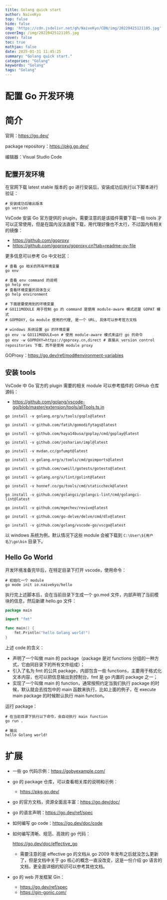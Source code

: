 ```yaml
---
title: Golang quick start
author: NaiveKyo
top: false
hide: false
img: 'https://cdn.jsdelivr.net/gh/NaiveKyo/CDN/img/20220425121105.jpg'
coverImg: /img/20220425121105.jpg
cover: false
toc: true
mathjax: false
date: 2025-01-31 11:45:25
summary: "Golang quick start."
categories: "Golang"
keywords: "Golang"
tags: "Golang"
---
```


# 配置 Go 开发环境

# 简介

官网：https://go.dev/

package repository：https://pkg.go.dev/

编辑器：Visual Studio Code

## 配置开发环境

在官网下载 latest stable 版本的 go 进行安装后，安装成功后执行以下脚本进行验证：

```shellscript
# 安装成功后输出版本
go version
```

VsCode 安装 Go 官方提供的 plugin，需要注意的是该插件需要下载一些 tools 才可以正常使用，但是在国内没法直接下载，用代理好像也不太行，不过国内有相关的镜像：

* https://github.com/goproxy
* https://github.com/goproxy/goproxy.cn?tab=readme-ov-file

更多信息可以参考 Go 中文社区：

```shellscript
# 查看 go 相关的所有环境变量
go env

# 查看 env command 的说明
go help env
# 查看环境变量的具体含义
go help environment

# 下面是要使用到的环境变量           
# GO111MODULE 用于控制 go 的 command 是使用 module-aware 模式还是 GOPAT 模式
# GOPROXY, Go module 使用的代理, 是一个 URL, 具体可以参考官方文档

# windows 系统设置 go 的环境变量
go env -w GO111MODULE=on # 使用 module-aware 模式来运行 go 的命令
go env -w GOPROXY=https://goproxy.cn,direct # 直接从 version control repositories 下载，而不是使用 module proxy
```

GOProxy：https://go.dev/ref/mod#environment-variables

## 安装 tools

VsCode 中 Go 官方的 plugin 需要的相关 module 可以参考插件的 GitHub 仓库源码：

* https://github.com/golang/vscode-go/blob/master/extension/tools/allTools.ts.in



```shellscript
go install -v golang.org/x/tools/gopls@latest

go install -v github.com/fatih/gomodifytags@latest

go install -v github.com/haya14busa/goplay/cmd/goplay@latest

go install -v github.com/josharian/impl@latest

go install -v mvdan.cc/gofumpt@latest

go install -v golang.org/x/tools/cmd/goimports@latest

go install -v github.com/cweill/gotests/gotests@latest

go install -v golang.org/x/lint/golint@latest

go install -v honnef.co/go/tools/cmd/staticcheck@latest

go install -v github.com/golangci/golangci-lint/cmd/golangci-lint@latest

go install -v github.com/mgechev/revive@latest

go install -v github.com/go-delve/delve/cmd/dlv@latest

go install -v github.com/golang/vscode-go/vscgo@latest
```

以 windows 系统为例，默认情况下这些 module 会被下载到 `C:\User\${用户名}\go\bin` 目录下。

## Hello Go World

开发环境准备完毕后，在特定目录下打开 vscode，使用命令：

```shellscript
# 初始化一个 module
go mode init io.naivekyo/hello
```

执行完上述脚本后，会在当前目录下生成一个 go.mod 文件，内部声明了当前模块的信息，然后新建 hello.go 文件：

```go
package main

import "fmt"

func main() {
	fmt.Println("hello Golang world!")
}
```

上述 code 的含义：

* 声明了一个叫做 main 的 package（package 是对 functions 分组的一种方式，它由同目录下的所有文件组成）；
* 引入了名为 fmt 的公共 package，内部包含一些 functions，主要用于格式化文本内容，也可以把信息输出到控制台，fmt 是 go 内置的 package 之一；
* 实现了一个叫做 main 的 function，通常按照约定当我们执行 package 的时候，默认就会去找包中的 main 函数来执行，比如上面的例子，在 execute main package 的时候默认执行 main function。

运行 package：

```shellscript
# 在当前目录下执行以下命令，会自动执行 main function
go run .

# 输出
hello Golang world!
```

# 扩展

- 一些 go 代码示例：https://gobyexample.com/

- go 的 package 仓库，可以查看相关库的说明和示例：

  - https://pkg.go.dev/

- go 的官方文档，资源全面且丰富：https://go.dev/doc/

- go 的语言声明：https://go.dev/ref/spec

- 如何编写 go code：https://go.dev/doc/code

- 如何编写清晰、规范、高效的 go 代码：

  https://go.dev/doc/effective_go

  - 需要注意的是 effective go 的文档从 go 2009 年发布之后就没怎么更新了，但是文档中关于 go 核心的概念一直没改变，这是一份介绍 go 语言的文档，更全面详细的知识可以参考其他文档。

- go 的 web 开发框架 Gin：

  - https://go.dev/ref/spec
  - https://gin-gonic.com/

